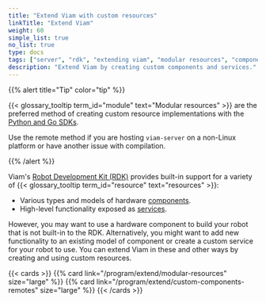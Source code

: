 ```yaml
---
title: "Extend Viam with custom resources"
linkTitle: "Extend Viam"
weight: 60
simple_list: true
no_list: true
type: docs
tags: ["server", "rdk", "extending viam", "modular resources", "components", "services"]
description: "Extend Viam by creating custom components and services."
---
```


{{% alert title="Tip" color="tip" %}}

{{< glossary_tooltip term_id="module" text="Modular resources" >}} are the preferred method of creating custom resource implementations with the [Python and Go SDKs](program/sdks).

Use the remote method if you are hosting `viam-server` on a non-Linux platform or have another issue with compilation.

{{% /alert %}}

Viam's [Robot Development Kit (RDK)](/internals/rdk/) provides built-in support for a variety of {{< glossary_tooltip term_id="resource" text="resources" >}}:

- Various types and models of hardware [components](/components).
- High-level functionality exposed as [services](/services).

However, you may want to use a hardware component to build your robot that is not built-in to the RDK.
Alternatively, you might want to add new functionality to an existing model of component or create a custom service for your robot to use.
You can extend Viam in these and other ways by creating and using custom resources.

{{< cards >}}
    {{% card link="/program/extend/modular-resources" size="large" %}}
    {{% card link="/program/extend/custom-components-remotes" size="large" %}}
{{< /cards >}}
